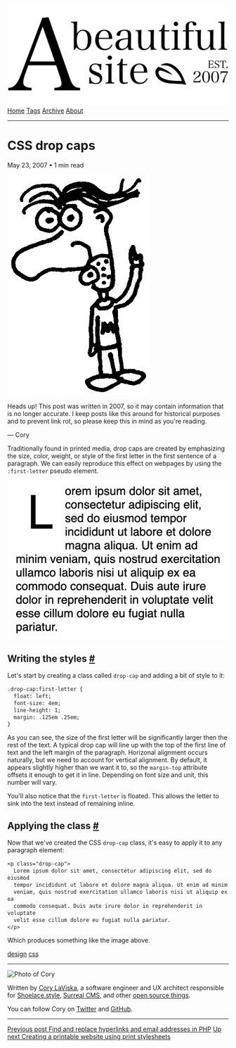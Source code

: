 <a href="../../index.html" class="header-link"><img src="../../images/logos/wordmark.svg" alt="A Beautiful Site" class="wordmark" /></a> <a href="../../index.html" class="nav-item">Home</a> <a href="../../tags/index.html" class="nav-item">Tags</a> <a href="../index.html" class="nav-item">Archive</a> <a href="../../about/index.html" class="nav-item">About</a>

------------------------------------------------------------------------

CSS drop caps
=============

May 23, 2007 • 1 min read

![A drawing of a cartoon man pointing upwards](../../images/artwork/pointer.gif)

Heads up! This post was written in 2007, so it may contain information that is no longer accurate. I keep posts like this around for historical purposes and to prevent link rot, so please keep this in mind as you're reading.

— Cory

Traditionally found in printed media, drop caps are created by emphasizing the size, color, weight, or style of the first letter in the first sentence of a paragraph. We can easily reproduce this effect on webpages by using the `:first-letter` pseudo element.

![Drop cap example](../../images/drop-cap-example.png)

Writing the styles <a href="#writing-the-styles" class="direct-link">#</a>
--------------------------------------------------------------------------

Let's start by creating a class called `drop-cap` and adding a bit of style to it:

    .drop-cap:first-letter {
      float: left;
      font-size: 4em;
      line-height: 1;
      margin: .125em .25em;
    }

As you can see, the size of the first letter will be significantly larger then the rest of the text. A typical drop cap will line up with the top of the first line of text and the left margin of the paragraph. Horizonal alignment occurs naturally, but we need to account for vertical alignment. By default, it appears slightly higher than we want it to, so the `margin-top` attribute offsets it enough to get it in line. Depending on font size and unit, this number will vary.

You'll also notice that the `first-letter` is floated. This allows the letter to sink into the text instead of remaining inline.

Applying the class <a href="#applying-the-class" class="direct-link">#</a>
--------------------------------------------------------------------------

Now that we've created the CSS `drop-cap` class, it's easy to apply it to any paragraph element:

    <p class="drop-cap">
      Lorem ipsum dolor sit amet, consectetur adipiscing elit, sed do eiusmod
      tempor incididunt ut labore et dolore magna aliqua. Ut enim ad minim
      veniam, quis nostrud exercitation ullamco laboris nisi ut aliquip ex ea
      commodo consequat. Duis aute irure dolor in reprehenderit in voluptate
      velit esse cillum dolore eu fugiat nulla pariatur.
    </p>

Which produces something like the image above.

<a href="../../tags/design/index.html" class="post-tag">design</a> <a href="../../tags/css/index.html" class="post-tag">css</a>

------------------------------------------------------------------------

<img src="http://0.gravatar.com/avatar/bf1b3b95fd5b096a3592247c29667b33?s=512" alt="Photo of Cory" class="avatar avatar-small" />

Written by [Cory LaViska](../../index-4.html), a software engineer and UX architect responsible for [Shoelace.style](https://shoelace.style/), [Surreal CMS](https://www.surrealcms.com/), and other [open source things](https://github.com/claviska).

You can follow Cory on [Twitter](https://twitter.com/bgooonz) and [GitHub](https://github.com/claviska).

------------------------------------------------------------------------

<a href="../find-and-replace-hyperlinks-and-email-addresses-in-php/index.html" class="post-nav-previous"><span class="small">Previous post</span> Find and replace hyperlinks and email addresses in PHP</a> <a href="../creating-a-printable-website-using-print-stylesheets/index.html" class="post-nav-next"><span class="small">Up next</span> Creating a printable website using print stylesheets</a>
